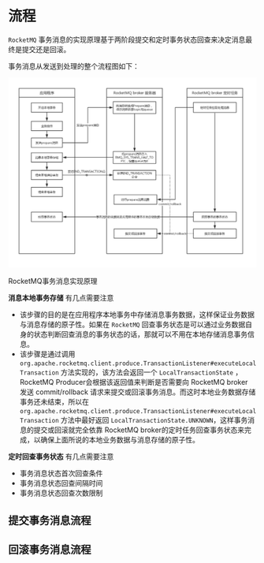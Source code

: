 # 流程

`RocketMQ` 事务消息的实现原理基于两阶段提交和定时事务状态回查来决定消息最终是提交还是回滚。

事务消息从发送到处理的整个流程图如下：

![](assets/RocketMQ事务消息实现原理.jpg)

RocketMQ事务消息实现原理

**消息本地事务存储** 有几点需要注意

- 该步骤的目的是在应用程序本地事务中存储消息事务数据，这样保证业务数据与消息存储的原子性。如果在 `RocketMQ` 回查事务状态是可以通过业务数据自身的状态判断回查消息的事务状态的话，那就可以不用在本地存储消息事务信息。
- 该步骤是通过调用 `org.apache.rocketmq.client.produce.TransactionListener#executeLocalTransaction` 方法实现的，该方法会返回一个 `LocalTransactionState` ，RocketMQ Producer会根据该返回值来判断是否需要向 RocketMQ broker 发送 commit/rollback 请求来提交或回滚事务消息。而这时本地业务数据存储事务还未结束，所以在`org.apache.rocketmq.client.produce.TransactionListener#executeLocalTransaction` 方法中最好返回 `LocalTransactionState.UNKNOWN`，这样事务消息的提交或回滚就完全依靠 RocketMQ broker的定时任务回查事务状态来完成，以确保上面所说的本地业务数据与消息存储的原子性。

**定时回查事务状态** 有几点需要注意

- 事务消息状态首次回查条件
- 事务消息状态回查间隔时间
- 事务消息状态回查次数限制

## 提交事务消息流程

## 回滚事务消息流程